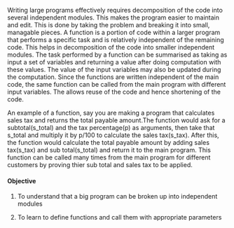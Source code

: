 Writing large programs effectively requires decomposition of the code into several independent modules. This makes the program easier to maintain and edit. This is done by taking the problem and breaking it into small, managable pieces. A function is a portion of code within a larger program that performs a specific task and is relatively independent of the remaining code. This helps in decomposition of the code into smaller independent modules. The task performed by a function can be summarised as taking as input a set of variables and returning a value after doing computation with these values. The value of the input variables may also be updated during the computation. Since the functions are written independent of the main code, the same function can be called from the main program with different input variables. The allows reuse of the code and hence shortening of the code.

An example of a function, say you are making a program that calculates sales tax and returns the total payable amount.The function would ask for a subtotal(s_total) and the tax percentage(p) as arguments, then take that s_total and multiply it by p/100 to calculate the sales tax(s_tax). After this, the function would calculate the total payable amount by adding sales tax(s_tax) and sub total(s_total) and return it to the main program. This function can be called many times from the main program for different customers by proving thier sub total and sales tax to be applied.


#### Objective

1. To understand that a big program can be broken up into independent modules

2. To learn to define functions and call them with appropriate parameters


